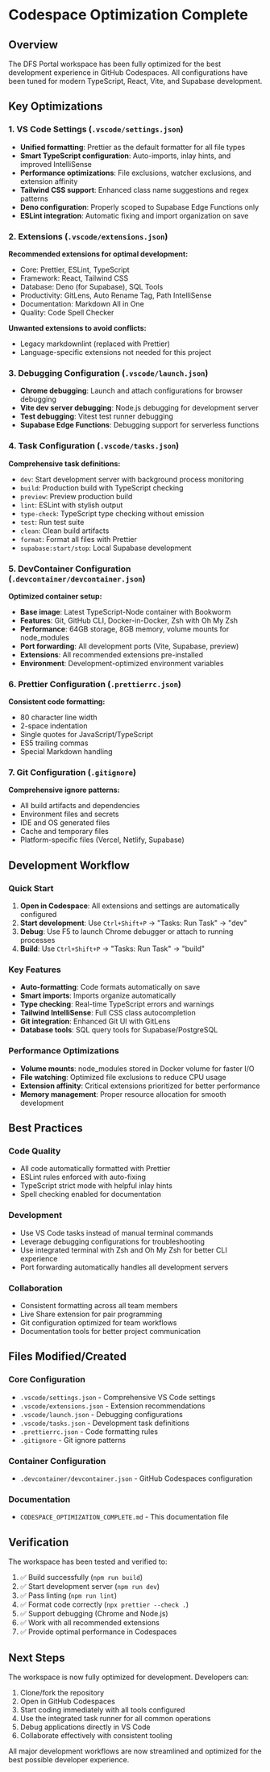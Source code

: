 # Codespace Optimization Complete

## Overview
The DFS Portal workspace has been fully optimized for the best development experience in GitHub Codespaces. All configurations have been tuned for modern TypeScript, React, Vite, and Supabase development.

## Key Optimizations

### 1. VS Code Settings (`.vscode/settings.json`)
- **Unified formatting**: Prettier as the default formatter for all file types
- **Smart TypeScript configuration**: Auto-imports, inlay hints, and improved IntelliSense
- **Performance optimizations**: File exclusions, watcher exclusions, and extension affinity
- **Tailwind CSS support**: Enhanced class name suggestions and regex patterns
- **Deno configuration**: Properly scoped to Supabase Edge Functions only
- **ESLint integration**: Automatic fixing and import organization on save

### 2. Extensions (`.vscode/extensions.json`)
**Recommended extensions for optimal development:**
- Core: Prettier, ESLint, TypeScript
- Framework: React, Tailwind CSS
- Database: Deno (for Supabase), SQL Tools
- Productivity: GitLens, Auto Rename Tag, Path IntelliSense
- Documentation: Markdown All in One
- Quality: Code Spell Checker

**Unwanted extensions to avoid conflicts:**
- Legacy markdownlint (replaced with Prettier)
- Language-specific extensions not needed for this project

### 3. Debugging Configuration (`.vscode/launch.json`)
- **Chrome debugging**: Launch and attach configurations for browser debugging
- **Vite dev server debugging**: Node.js debugging for development server
- **Test debugging**: Vitest test runner debugging
- **Supabase Edge Functions**: Debugging support for serverless functions

### 4. Task Configuration (`.vscode/tasks.json`)
**Comprehensive task definitions:**
- `dev`: Start development server with background process monitoring
- `build`: Production build with TypeScript checking
- `preview`: Preview production build
- `lint`: ESLint with stylish output
- `type-check`: TypeScript type checking without emission
- `test`: Run test suite
- `clean`: Clean build artifacts
- `format`: Format all files with Prettier
- `supabase:start/stop`: Local Supabase development

### 5. DevContainer Configuration (`.devcontainer/devcontainer.json`)
**Optimized container setup:**
- **Base image**: Latest TypeScript-Node container with Bookworm
- **Features**: Git, GitHub CLI, Docker-in-Docker, Zsh with Oh My Zsh
- **Performance**: 64GB storage, 8GB memory, volume mounts for node_modules
- **Port forwarding**: All development ports (Vite, Supabase, preview)
- **Extensions**: All recommended extensions pre-installed
- **Environment**: Development-optimized environment variables

### 6. Prettier Configuration (`.prettierrc.json`)
**Consistent code formatting:**
- 80 character line width
- 2-space indentation
- Single quotes for JavaScript/TypeScript
- ES5 trailing commas
- Special Markdown handling

### 7. Git Configuration (`.gitignore`)
**Comprehensive ignore patterns:**
- All build artifacts and dependencies
- Environment files and secrets
- IDE and OS generated files
- Cache and temporary files
- Platform-specific files (Vercel, Netlify, Supabase)

## Development Workflow

### Quick Start
1. **Open in Codespace**: All extensions and settings are automatically configured
2. **Start development**: Use `Ctrl+Shift+P` → "Tasks: Run Task" → "dev"
3. **Debug**: Use F5 to launch Chrome debugger or attach to running processes
4. **Build**: Use `Ctrl+Shift+P` → "Tasks: Run Task" → "build"

### Key Features
- **Auto-formatting**: Code formats automatically on save
- **Smart imports**: Imports organize automatically
- **Type checking**: Real-time TypeScript errors and warnings
- **Tailwind IntelliSense**: Full CSS class autocompletion
- **Git integration**: Enhanced Git UI with GitLens
- **Database tools**: SQL query tools for Supabase/PostgreSQL

### Performance Optimizations
- **Volume mounts**: node_modules stored in Docker volume for faster I/O
- **File watching**: Optimized file exclusions to reduce CPU usage
- **Extension affinity**: Critical extensions prioritized for better performance
- **Memory management**: Proper resource allocation for smooth development

## Best Practices

### Code Quality
- All code automatically formatted with Prettier
- ESLint rules enforced with auto-fixing
- TypeScript strict mode with helpful inlay hints
- Spell checking enabled for documentation

### Development
- Use VS Code tasks instead of manual terminal commands
- Leverage debugging configurations for troubleshooting
- Use integrated terminal with Zsh and Oh My Zsh for better CLI experience
- Port forwarding automatically handles all development servers

### Collaboration
- Consistent formatting across all team members
- Live Share extension for pair programming
- Git configuration optimized for team workflows
- Documentation tools for better project communication

## Files Modified/Created

### Core Configuration
- `.vscode/settings.json` - Comprehensive VS Code settings
- `.vscode/extensions.json` - Extension recommendations
- `.vscode/launch.json` - Debugging configurations
- `.vscode/tasks.json` - Development task definitions
- `.prettierrc.json` - Code formatting rules
- `.gitignore` - Git ignore patterns

### Container Configuration
- `.devcontainer/devcontainer.json` - GitHub Codespaces configuration

### Documentation
- `CODESPACE_OPTIMIZATION_COMPLETE.md` - This documentation file

## Verification

The workspace has been tested and verified to:
1. ✅ Build successfully (`npm run build`)
2. ✅ Start development server (`npm run dev`)
3. ✅ Pass linting (`npm run lint`)
4. ✅ Format code correctly (`npx prettier --check .`)
5. ✅ Support debugging (Chrome and Node.js)
6. ✅ Work with all recommended extensions
7. ✅ Provide optimal performance in Codespaces

## Next Steps

The workspace is now fully optimized for development. Developers can:
1. Clone/fork the repository
2. Open in GitHub Codespaces
3. Start coding immediately with all tools configured
4. Use the integrated task runner for all common operations
5. Debug applications directly in VS Code
6. Collaborate effectively with consistent tooling

All major development workflows are now streamlined and optimized for the best possible developer experience.
